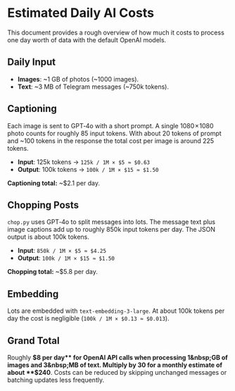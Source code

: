 # Estimated Daily AI Costs

This document provides a rough overview of how much it costs to process one day worth of data with the default OpenAI models.

## Daily Input
- **Images**: ~1&nbsp;GB of photos (~1000 images).
- **Text**: ~3&nbsp;MB of Telegram messages (~750k tokens).

## Captioning
Each image is sent to GPT‑4o with a short prompt. A single 1080 × 1080 photo counts for roughly 85 input tokens. With about 20 tokens of prompt and ~100 tokens in the response the total cost per image is around 225 tokens.

- **Input**: 125k tokens → `125k / 1M × $5 ≈ $0.63`
- **Output**: 100k tokens → `100k / 1M × $15 ≈ $1.50`

**Captioning total:** ~$2.1 per day.

## Chopping Posts
`chop.py` uses GPT‑4o to split messages into lots. The message text plus image captions add up to roughly 850k input tokens per day. The JSON output is about 100k tokens.

- **Input**: `850k / 1M × $5 ≈ $4.25`
- **Output**: `100k / 1M × $15 ≈ $1.50`

**Chopping total:** ~$5.8 per day.

## Embedding
Lots are embedded with `text-embedding-3-large`. At about 100k tokens per day the cost is negligible (`100k / 1M × $0.13 ≈ $0.013`).

## Grand Total
Roughly **$8 per day** for OpenAI API calls when processing 1&nbsp;GB of images and 3&nbsp;MB of text. Multiply by 30 for a monthly estimate of about **$240**. Costs can be reduced by skipping unchanged messages or batching updates less frequently.
